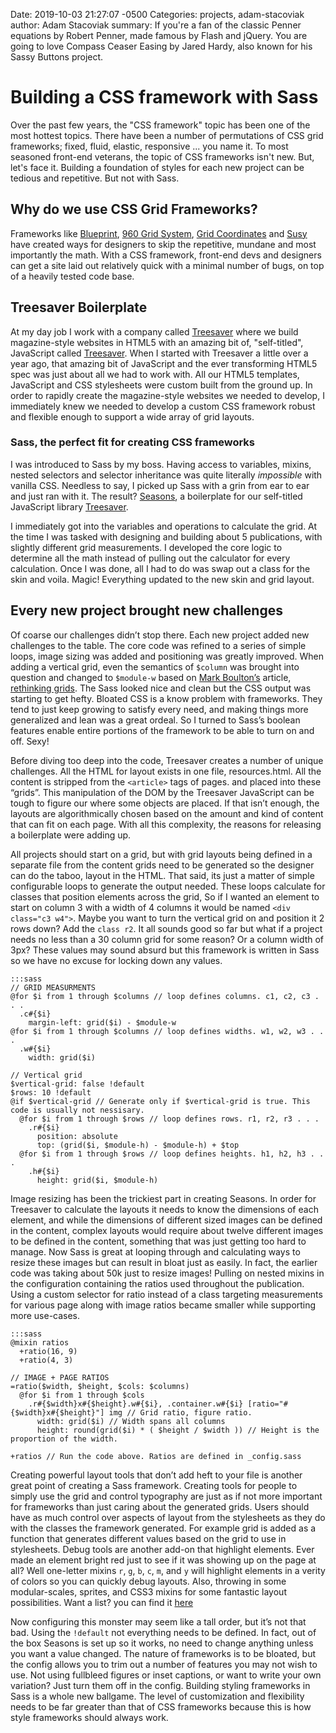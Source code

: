 Date: 2019-10-03 21:27:07 -0500
Categories: projects, adam-stacoviak
author: Adam Stacoviak
summary: If you're a fan of the classic Penner equations by Robert Penner, made famous by Flash and jQuery. You are going to love Compass Ceaser Easing by Jared Hardy, also known for his Sassy Buttons project.

# Building a CSS framework with Sass

Over the past few years, the "CSS framework" topic has been one of the most hottest topics. There have been a number of permutations of CSS grid frameworks; fixed, fluid, elastic, responsive ... you name it. To most seasoned front-end veterans, the topic of CSS frameworks isn't new. But, let's face it. Building a foundation of styles for each new project can be tedious and repetitive. But not with Sass.

## Why do we use CSS Grid Frameworks?

Frameworks like [Blueprint](http://www.blueprintcss.org/), [960 Grid System](http://960.gs/), [Grid Coordinates](https://github.com/adamstac/grid-coordinates) and [Susy](http://susy.oddbird.net/) have created ways for designers to skip the repetitive, mundane and most importantly the math. With a CSS framework, front-end devs and designers can get a site laid out relatively quick with a minimal number of bugs, on top of a heavily tested code base.

## Treesaver Boilerplate

At my day job I work with a company called [Treesaver](http://treesaver.net) where we build magazine-style websites in HTML5 with an amazing bit of, "self-titled", JavaScript called [Treesaver](https://github.com/Treesaver/treesaver). When I started with Treesaver a little over a year ago, that amazing bit of JavaScript and the ever transforming HTML5 spec was just about all we had to work with. All our HTML5 templates, JavaScript and CSS stylesheets were custom built from the ground up. In order to rapidly create the magazine-style websites we needed to develop, I immediately knew we needed to develop a custom CSS framework robust and flexible enough to support a wide array of grid layouts.

### Sass, the perfect fit for creating CSS frameworks

I was introduced to Sass by my boss. Having access to variables, mixins, nested selectors and selector inheritance was quite literally *impossible* with vanilla CSS. Needless to say, I picked up Sass with a grin from ear to ear and just ran with it. The result? [Seasons](https://github.com/scottkellum/Seasons), a boilerplate for our self-titled JavaScript library [Treesaver](https://github.com/Treesaver/treesaver).

I immediately got into the variables and operations to calculate the grid. At the time I was tasked with designing and building about 5 publications, with slightly different grid measurements. I developed the core logic to determine all the math instead of pulling out the calculator for every calculation. Once I was done, all I had to do was swap out a class for the skin and voila. Magic! Everything updated to the new skin and grid layout.

## Every new project brought new challenges

Of coarse our challenges didn’t stop there. Each new project added new challenges to the table. The core code was refined to a series of simple loops, image sizing was added and positioning was greatly improved. When adding a vertical grid, even the semantics of `$column` was brought into question and changed to `$module-w` based on [Mark Boulton’s](http://twitter.com/#!/markboulton) article, [rethinking grids](http://www.markboulton.co.uk/journal/comments/rethinking-css-grids). The Sass looked nice and clean but the CSS output was starting to get hefty. Bloated CSS is a know problem with frameworks. They tend to just keep growing to satisfy every need, and making things more generalized and lean was a great ordeal. So I turned to Sass’s boolean features enable entire portions of the framework to be able to turn on and off. Sexy!

Before diving too deep into the code, Treesaver creates a number of unique challenges. All the HTML for layout exists in one file, resources.html. All the content is stripped from the `<article>` tags of pages. and placed into these “grids”. This manipulation of the DOM by the Treesaver JavaScript can be tough to figure our where some objects are placed. If that isn’t enough, the layouts are algorithmically chosen based on the amount and kind of content that can fit on each page. With all this complexity, the reasons for releasing a boilerplate were adding up.

All projects should start on a grid, but with grid layouts being defined in a separate file from the content grids need to be generated so the designer can do the taboo, layout in the HTML. That said, its just a matter of simple configurable loops to generate the output needed. These loops calculate for classes that position elements across the grid, So if I wanted an element to start on column 3 with a width of 4 columns it would be named `<div class="c3 w4">`. Maybe you want to turn the vertical grid on and position it 2 rows down? Add the `class r2`. It all sounds good so far but what if a project needs no less than a 30 column grid for some reason? Or a column width of 3px? These values may sound absurd but this framework is written in Sass so we have no excuse for locking down any values.

    :::sass
    // GRID MEASURMENTS
    @for $i from 1 through $columns // loop defines columns. c1, c2, c3 . . .
      .c#{$i}
        margin-left: grid($i) - $module-w
    @for $i from 1 through $columns // loop defines widths. w1, w2, w3 . . .
      .w#{$i}
        width: grid($i)

    // Vertical grid
    $vertical-grid: false !default
    $rows: 10 !default
    @if $vertical-grid // Generate only if $vertical-grid is true. This code is usually not nessisary.
      @for $i from 1 through $rows // loop defines rows. r1, r2, r3 . . .
        .r#{$i}
          position: absolute
          top: (grid($i, $module-h) - $module-h) + $top
      @for $i from 1 through $rows // loop defines heights. h1, h2, h3 . . .
        .h#{$i}
          height: grid($i, $module-h)

Image resizing has been the trickiest part in creating Seasons. In order for Treesaver to calculate the layouts it needs to know the dimensions of each element, and while the dimensions of different sized images can be defined in the content, complex layouts would require about twelve different images to be defined in the content, something that was just getting too hard to manage. Now Sass is great at looping through and calculating ways to resize these images but can result in bloat just as easily. In fact, the earlier code was taking about 50k just to resize images! Pulling on nested mixins in the configuration containing the ratios used throughout the publication. Using a custom selector for ratio instead of a class targeting measurements for various page along with image ratios became smaller while supporting more use-cases.

    :::sass
    @mixin ratios
      +ratio(16, 9)
      +ratio(4, 3)

    // IMAGE + PAGE RATIOS
    =ratio($width, $height, $cols: $columns)
      @for $i from 1 through $cols
        .r#{$width}x#{$height}.w#{$i}, .container.w#{$i} [ratio="#{$width}x#{$height}"] img // Grid ratio, figure ratio.
          width: grid($i) // Width spans all columns
          height: round(grid($i) * ( $height / $width )) // Height is the proportion of the width.

    +ratios // Run the code above. Ratios are defined in _config.sass

Creating powerful layout tools that don’t add heft to your file is another great point of creating a Sass framework. Creating tools for people to simply use the grid and control typography are just as if not more important for frameworks than just caring about the generated grids. Users should have as much control over aspects of layout from the stylesheets as they do with the classes the framework generated. For example grid is added as a function that generates different values based on the grid to use in stylesheets. Debug tools are another add-on that highlight elements. Ever made an element bright red just to see if it was showing up on the page at all? Well one-letter mixins `r`, `g`, `b`, `c`, `m`, and `y` will highlight elements in a verity of colors so you can quickly debug layouts. Also, throwing in some modular-scales, sprites, and CSS3 mixins for some fantastic layout possibilities. Want a list? you can find it [here](https://github.com/scottkellum/Seasons/wiki/Sass-functions-and-mixins)

Now configuring this monster may seem like a tall order, but it’s not that bad. Using the `!default` not everything needs to be defined. In fact, out of the box Seasons is set up so it works, no need to change anything unless you want a value changed. The nature of frameworks is to be bloated, but the config allows you to trim out a number of features you may not wish to use. Not using fullbleed figures or inset captions, or want to write your own variation? Just turn them off in the config. Building styling frameworks in Sass is a whole new ballgame. The level of customization and flexibility needs to be far greater than that of CSS frameworks because this is how style frameworks should always work.